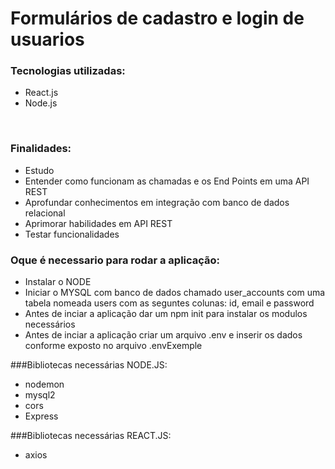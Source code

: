 # Formulários de cadastro e login de usuarios

### Tecnologias utilizadas:

<ul>
  <li>React.js</li>
  <li>Node.js</li>
</ul>
<br>

### Finalidades:

<ul>
  <li>Estudo</li>
  <li>Entender como funcionam as chamadas e os End Points em uma API REST</li>
  <li>Aprofundar conhecimentos em integração com banco de dados relacional</li>
  <li>Aprimorar habilidades em API REST</li>
  <li>Testar funcionalidades</li>
</ul>


### Oque é necessario para rodar a aplicação:

<ul>
  <li>Instalar o NODE</li>
  <li>Iniciar o MYSQL com banco de dados chamado user_accounts com uma tabela nomeada users com as seguntes colunas: id, email e password</li>
  <li>Antes de inciar a aplicação dar um npm init para instalar os modulos necessários</li>
  <li>Antes de inciar a aplicação criar um arquivo .env e inserir os dados conforme exposto no arquivo .envExemple</li>
</ul>

###Bibliotecas necessárias NODE.JS:
<ul>
  <li>nodemon</li>
  <li>mysql2</li>
  <li>cors</li>
  <li>Express</li>
</ul>

###Bibliotecas necessárias REACT.JS:
<ul>
  <li>axios</li>
</ul>


